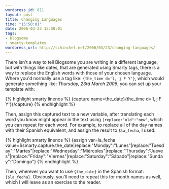 ```yaml
--- 
wordpress_id: 811
layout: post
title: Changing Languages
time: "15:50:01"
date: 2006-03-23 15:50:01
tags: 
- blogsome
- smarty-templates
wordpress_url: http://schinckel.net/2006/03/23/changing-languages/
---
```

There isn't a way to tell Blogsome you are writing in a different language, but with things like dates, that are generated using Smarty tags, there is a way to replace the English words with those of your chosen language. Where you'd normally use a tag like: `{the_time d='l, j F Y'}`, which would generate something like: _Thursday, 23rd March 2006_, you can set up your template with: 
    
{% highlight smarty linenos %}
    {capture name=the_date}{the_time d='l, j F Y'}{/capture}
{% endhighlight %}

Then, assign this captured text to a new variable, after translating each word you know might appear in the text using `|replace:"old":"new"`, which you can repeat for each word. For example, to replace all of the day names with their Spanish equivalent, and assign the result to `$la_fecha`, I used: 
    
{% highlight smarty linenos %}
    {assign var=la_fecha value=$smarty.capture.the_date|replace:"Monday":"Lunes"|replace:"Tuesday":"Martes"|replace:"Wednesday":"Miércoles"|replace:"Thursday":"Jueves"|replace:"Friday":"Viernes"|replace:"Saturday":"Sábado"|replace:"Sunday":"Domingo"}
{% endhighlight %}

Then, wherever you want to use `{the_date}` in the Spanish format: `{$la_fecha}`. Obviously, you'll need to repeat this for month names as well, which I will leave as an exercise to the reader. 
